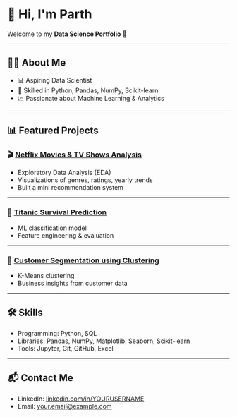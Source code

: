 # 👋 Hi, I'm Parth

Welcome to my **Data Science Portfolio** 🚀  

---

## 🧑‍💻 About Me
- 📊 Aspiring Data Scientist  
- 🐍 Skilled in Python, Pandas, NumPy, Scikit-learn  
- 📈 Passionate about Machine Learning & Analytics  

---

## 📊 Featured Projects

### 🎬 [Netflix Movies & TV Shows Analysis](https://github.com/PARTH264/netflix-analysis)
- Exploratory Data Analysis (EDA)
- Visualizations of genres, ratings, yearly trends
- Built a mini recommendation system

---

### 🚢 [Titanic Survival Prediction](https://github.com/PARTH264/titanic-analysis)
- ML classification model
- Feature engineering & evaluation

---

### 🛒 [Customer Segmentation using Clustering](https://github.com/PARTH264/customer-segmentation)
- K-Means clustering
- Business insights from customer data

---

## 🛠️ Skills
- Programming: Python, SQL  
- Libraries: Pandas, NumPy, Matplotlib, Seaborn, Scikit-learn  
- Tools: Jupyter, Git, GitHub, Excel  

---

## 📬 Contact Me
- LinkedIn: [linkedin.com/in/YOURUSERNAME](#)  
- Email: your.email@example.com

